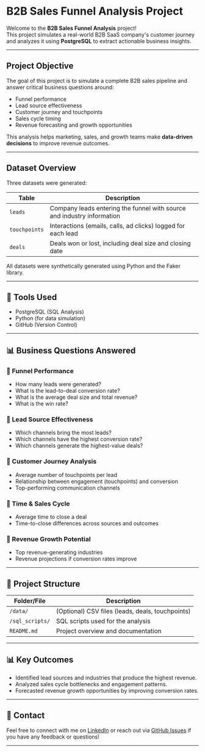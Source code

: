 
#  B2B Sales Funnel Analysis Project

Welcome to the **B2B Sales Funnel Analysis** project!  
This project simulates a real-world B2B SaaS company's customer journey and analyzes it using **PostgreSQL** to extract actionable business insights.

---

##  Project Objective

The goal of this project is to simulate a complete B2B sales pipeline and answer critical business questions around:

- Funnel performance
- Lead source effectiveness
- Customer journey and touchpoints
- Sales cycle timing
- Revenue forecasting and growth opportunities

This analysis helps marketing, sales, and growth teams make **data-driven decisions** to improve revenue outcomes.

---

##  Dataset Overview

Three datasets were generated:

| Table         | Description |
|---------------|-------------|
| `leads`       | Company leads entering the funnel with source and industry information |
| `touchpoints` | Interactions (emails, calls, ad clicks) logged for each lead |
| `deals`       | Deals won or lost, including deal size and closing date |

All datasets were synthetically generated using Python and the Faker library.

---

## 💠 Tools Used

- PostgreSQL (SQL Analysis)
- Python (for data simulation)
- GitHub (Version Control)

---

## 📊 Business Questions Answered

### 🔹 Funnel Performance
- How many leads were generated?
- What is the lead-to-deal conversion rate?
- What is the average deal size and total revenue?
- What is the win rate?

### 🔹 Lead Source Effectiveness
- Which channels bring the most leads?
- Which channels have the highest conversion rate?
- Which channels generate the highest-value deals?

### 🔹 Customer Journey Analysis
- Average number of touchpoints per lead
- Relationship between engagement (touchpoints) and conversion
- Top-performing communication channels

### 🔹 Time & Sales Cycle
- Average time to close a deal
- Time-to-close differences across sources and outcomes

### 🔹 Revenue Growth Potential
- Top revenue-generating industries
- Revenue projections if conversion rates improve

---

## 📂 Project Structure

| Folder/File        | Description                     |
|--------------------|---------------------------------|
| `/data/`            | (Optional) CSV files (leads, deals, touchpoints) |
| `/sql_scripts/`     | SQL scripts used for the analysis |
| `README.md`         | Project overview and documentation |

---

## 📊 Key Outcomes

- Identified lead sources and industries that produce the highest revenue.
- Analyzed sales cycle bottlenecks and engagement patterns.
- Forecasted revenue growth opportunities by improving conversion rates.

---

## 📨 Contact

Feel free to connect with me on [LinkedIn](https://www.linkedin.com/in/manmohitsingh99/) or reach out via [GitHub Issues](https://github.com/manmohit99/B2b_Funnel/issues) if you have any feedback or questions!

---



